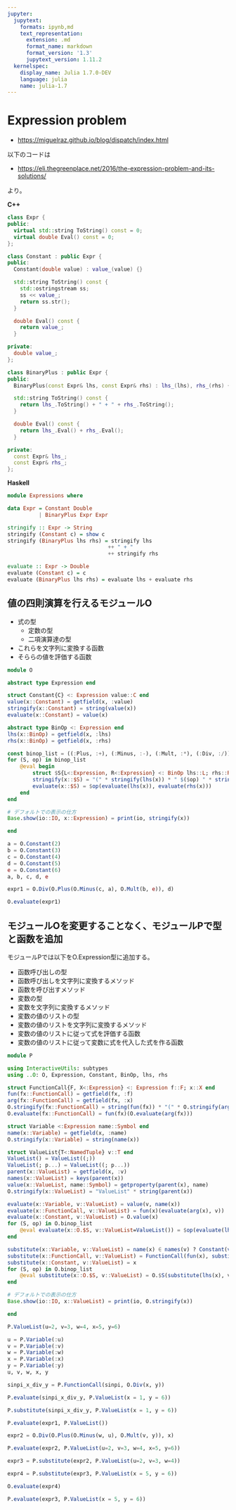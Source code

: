 ```yaml
---
jupyter:
  jupytext:
    formats: ipynb,md
    text_representation:
      extension: .md
      format_name: markdown
      format_version: '1.3'
      jupytext_version: 1.11.2
  kernelspec:
    display_name: Julia 1.7.0-DEV
    language: julia
    name: julia-1.7
---
```


<!-- #region -->
# Expression problem

* https://miguelraz.github.io/blog/dispatch/index.html

以下のコードは

* https://eli.thegreenplace.net/2016/the-expression-problem-and-its-solutions/

より。

__C++__

```C++
class Expr {
public:
  virtual std::string ToString() const = 0;
  virtual double Eval() const = 0;
};
```

```C++
class Constant : public Expr {
public:
  Constant(double value) : value_(value) {}

  std::string ToString() const {
    std::ostringstream ss;
    ss << value_;
    return ss.str();
  }

  double Eval() const {
    return value_;
  }

private:
  double value_;
};
```

```C++
class BinaryPlus : public Expr {
public:
  BinaryPlus(const Expr& lhs, const Expr& rhs) : lhs_(lhs), rhs_(rhs) {}

  std::string ToString() const {
    return lhs_.ToString() + " + " + rhs_.ToString();
  }

  double Eval() const {
    return lhs_.Eval() + rhs_.Eval();
  }

private:
  const Expr& lhs_;
  const Expr& rhs_;
};
```

__Haskell__

```Haskell
module Expressions where

data Expr = Constant Double
          | BinaryPlus Expr Expr

stringify :: Expr -> String
stringify (Constant c) = show c
stringify (BinaryPlus lhs rhs) = stringify lhs
                                ++ " + "
                                ++ stringify rhs

evaluate :: Expr -> Double
evaluate (Constant c) = c
evaluate (BinaryPlus lhs rhs) = evaluate lhs + evaluate rhs
```
<!-- #endregion -->

## 値の四則演算を行えるモジュールO

* 式の型
  * 定数の型
  * 二項演算達の型
* これらを文字列に変換する函数
* そららの値を評価する函数

```julia
module O

abstract type Expression end

struct Constant{C} <: Expression value::C end
value(x::Constant) = getfield(x, :value)
stringify(x::Constant) = string(value(x))
evaluate(x::Constant) = value(x)

abstract type BinOp <: Expression end
lhs(x::BinOp) = getfield(x, :lhs)
rhs(x::BinOp) = getfield(x, :rhs)

const binop_list = ((:Plus, :+), (:Minus, :-), (:Mult, :*), (:Div, :/))
for (S, op) in binop_list
    @eval begin
        struct $S{L<:Expression, R<:Expression} <: BinOp lhs::L; rhs::R end
        stringify(x::$S) = "(" * stringify(lhs(x)) * " $($op) " * stringify(rhs(x)) * ")"
        evaluate(x::$S) = $op(evaluate(lhs(x)), evaluate(rhs(x)))
    end
end

# デフォルトでの表示の仕方
Base.show(io::IO, x::Expression) = print(io, stringify(x))

end
```

```julia
a = O.Constant(2)
b = O.Constant(3)
c = O.Constant(4)
d = O.Constant(5)
e = O.Constant(6)
a, b, c, d, e
```

```julia
expr1 = O.Div(O.Plus(O.Minus(c, a), O.Mult(b, e)), d)
```

```julia
O.evaluate(expr1)
```

## モジュールOを変更することなく、モジュールPで型と函数を追加

モジュールPでは以下をO.Expression型に追加する。

* 函数呼び出しの型
* 函数呼び出しを文字列に変換するメソッド
* 函数を呼び出すメソッド
* 変数の型
* 変数を文字列に変換するメソッド
* 変数の値のリストの型
* 変数の値のリストを文字列に変換するメソッド
* 変数の値のリストに従って式を評価する函数
* 変数の値のリストに従って変数に式を代入した式を作る函数

```julia
module P

using InteractiveUtils: subtypes
using ..O: O, Expression, Constant, BinOp, lhs, rhs

struct FunctionCall{F, X<:Expression} <: Expression f::F; x::X end
fun(fx::FunctionCall) = getfield(fx, :f)
arg(fx::FunctionCall) = getfield(fx, :x)
O.stringify(fx::FunctionCall) = string(fun(fx)) * "(" * O.stringify(arg(fx)) * ")"
O.evaluate(fx::FunctionCall) = fun(fx)(O.evaluate(arg(fx)))

struct Variable <:Expression name::Symbol end
name(x::Variable) = getfield(x, :name)
O.stringify(x::Variable) = string(name(x))

struct ValueList{T<:NamedTuple} v::T end
ValueList() = ValueList((;))
ValueList(; p...) = ValueList((; p...))
parent(x::ValueList) = getfield(x, :v)
names(x::ValueList) = keys(parent(x))
value(x::ValueList, name::Symbol) = getproperty(parent(x), name)
O.stringify(x::ValueList) = "ValueList" * string(parent(x))

evaluate(x::Variable, v::ValueList) = value(v, name(x))
evaluate(x::FunctionCall, v::ValueList) = fun(x)(evaluate(arg(x), v))
evaluate(x::Constant, v::ValueList) = O.value(x)
for (S, op) in O.binop_list
    @eval evaluate(x::O.$S, v::ValueList=ValueList()) = $op(evaluate(lhs(x), v), evaluate(rhs(x), v))
end

substitute(x::Variable, v::ValueList) = name(x) ∈ names(v) ? Constant(value(v, name(x))) : x
substitute(x::FunctionCall, v::ValueList) = FunctionCall(fun(x), substitute(arg(x), v))
substitute(x::Constant, v::ValueList) = x
for (S, op) in O.binop_list
    @eval substitute(x::O.$S, v::ValueList) = O.$S(substitute(lhs(x), v), substitute(rhs(x), v))
end

# デフォルトでの表示の仕方
Base.show(io::IO, x::ValueList) = print(io, O.stringify(x))

end
```

```julia
P.ValueList(u=2, v=3, w=4, x=5, y=6)
```

```julia
u = P.Variable(:u)
v = P.Variable(:v)
w = P.Variable(:w)
x = P.Variable(:x)
y = P.Variable(:y)
u, v, w, x, y
```

```julia
sinpi_x_div_y = P.FunctionCall(sinpi, O.Div(x, y))
```

```julia tags=[]
P.evaluate(sinpi_x_div_y, P.ValueList(x = 1, y = 6))
```

```julia tags=[]
P.substitute(sinpi_x_div_y, P.ValueList(x = 1, y = 6))
```

```julia
P.evaluate(expr1, P.ValueList())
```

```julia
expr2 = O.Div(O.Plus(O.Minus(w, u), O.Mult(v, y)), x)
```

```julia
P.evaluate(expr2, P.ValueList(u=2, v=3, w=4, x=5, y=6))
```

```julia
expr3 = P.substitute(expr2, P.ValueList(u=2, v=3, w=4))
```

```julia
expr4 = P.substitute(expr3, P.ValueList(x = 5, y = 6))
```

```julia
O.evaluate(expr4)
```

```julia
P.evaluate(expr3, P.ValueList(x = 5, y = 6))
```

```julia

```
